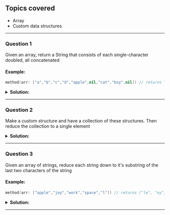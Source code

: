 
## Topics covered
 * Array
 * Custom data structures
 --------

### Question 1
Given an array, return a String that consists of each single-character doubled, all concatenated

#### Example:
```Swift
method(arr: ["a","b","c","d","apple",nil,"cat","boy",nil]) // returns "aabbccdd"
```

<details>
 <summary><strong>Solution:</strong></summary><br>

```Swift
let array = ["a","b","c","d","apple",nil,"cat","boy",nil]

func funString(_ arr: [String?]) -> String {
    return arr.flatMap { $0 }.filter { $0.length() == 1 }.map { "\($0)\($0)" }.reduce("",+)
}

extension String {

    func length() -> Int {
        return self.characters.count
    }
}

print(funString(array))
 ```
</details>

--------

### Question 2
Make a custom structure and have a collection of these structures. Then reduce the collection to a single element


<details>
 <summary><strong>Solution:</strong></summary><br>

```Swift
struct Student {
    let name: String
    let age: Int  
}

func studentMerge(student1: Student, student2: Student) -> Student {
    return Student(name: student1.name + student2.name, age: student1.age + student2.age)
}

let studentArray: [Student] = [Student(name: "Kyle", age: 19), Student(name: "Connor", age: 21)]

print(studentArray.reduce(Student(name: "Joe", age: 10), studentMerge))
 ```
</details>

--------

### Question 3
Given an array of strings, reduce each string down to it's substring of the last two characters of the string


#### Example:
 ```Swift
method(arr: ["apple","joy","work","space","l"]) // returns ["le", "oy", "ce", "l"]
 ```    

<details>
 <summary><strong>Solution:</strong></summary><br>

```Swift
let strArr = ["apple","joy","work","space","l"]

func subString(_ str: String) -> String {
    let splitIndex = str.index(str.endIndex, offsetBy: -2)
    let range = splitIndex..<str.endIndex
    let lastTwo = String(str[range])
    return lastTwo
}

print(strArr.filter { $0.characters.count >= 2 }.map { subString($0) })
 ```
</details>

--------
